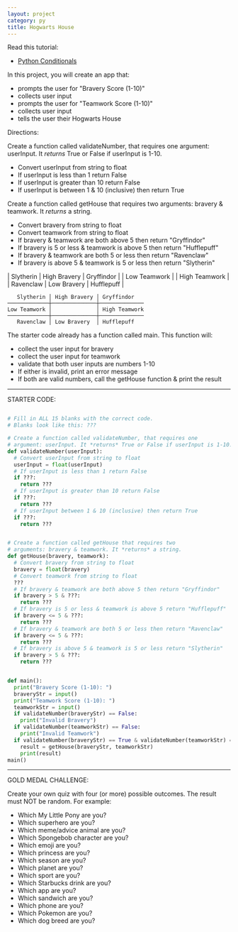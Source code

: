 ```yaml
---
layout: project
category: py
title: Hogwarts House
---
```

Read this tutorial:
- [Python Conditionals](https://www.w3schools.com/python/python_conditions.asp)

In this project, you will create an app that:
- prompts the user for "Bravery Score (1-10)"
- collects user input
- prompts the user for "Teamwork Score (1-10)"
- collects user input
- tells the user their Hogwarts House

Directions:

Create a function called validateNumber, that requires one argument: userInput. It *returns* True or False if userInput is 1-10.
- Convert userInput from string to float
- If userInput is less than 1 return False
- If userInput is greater than 10 return False
- If userInput is between 1 & 10 (inclusive) then return True

Create a function called getHouse that requires two arguments: bravery & teamwork. It *returns* a string.
- Convert bravery from string to float
- Convert teamwork from string to float
- If bravery & teamwork are both above 5 then return "Gryffindor"
- If bravery is 5 or less & teamwork is above 5 then return "Hufflepuff"
- If bravery & teamwork are both 5 or less then return "Ravenclaw"
- If bravery is above 5 & teamwork is 5 or less then return "Slytherin"

| Slytherin  | High Bravery | Gryffindor |
| Low Teamwork | | High Teamwork |
| Ravenclaw | Low Bravery | Hufflepuff |

```
   Slytherin │ High Bravery │ Gryffindor
─────────────┼──────────────┼──────────────
Low Teamwork │              │ High Teamwork
─────────────┼──────────────┼──────────────
   Ravenclaw │ Low Bravery  │ Hufflepuff
```

The starter code already has a function called main. This function will:
- collect the user input for bravery
- collect the user input for teamwork
- validate that both user inputs are numbers 1-10
- If either is invalid, print an error message
- If both are valid numbers, call the getHouse function & print the result

-------
STARTER CODE:
```python

# Fill in ALL 15 blanks with the correct code.
# Blanks look like this: ???

# Create a function called validateNumber, that requires one
# argument: userInput. It *returns* True or False if userInput is 1-10.
def validateNumber(userInput):
  # Convert userInput from string to float
  userInput = float(userInput)
  # If userInput is less than 1 return False
  if ???:
    return ???
  # If userInput is greater than 10 return False
  if ???:
    return ???
  # If userInput between 1 & 10 (inclusive) then return True
  if ???:
    return ???


# Create a function called getHouse that requires two
# arguments: bravery & teamwork. It *returns* a string.
def getHouse(bravery, teamwork):
  # Convert bravery from string to float
  bravery = float(bravery)
  # Convert teamwork from string to float
  ???
  # If bravery & teamwork are both above 5 then return "Gryffindor"
  if bravery > 5 & ???:
    return ???
  # If bravery is 5 or less & teamwork is above 5 return "Hufflepuff"
  if bravery <= 5 & ???:
    return ???
  # If bravery & teamwork are both 5 or less then return "Ravenclaw"
  if bravery <= 5 & ???:
    return ???
  # If bravery is above 5 & teamwork is 5 or less return "Slytherin"
  if bravery > 5 & ???:
    return ???


def main():
  print("Bravery Score (1-10): ")
  braveryStr = input()
  print("Teamwork Score (1-10): ")
  teamworkStr = input()
  if validateNumber(braveryStr) == False:
    print("Invalid Bravery")
  if validateNumber(teamworkStr) == False:
    print("Invalid Teamwork")
  if validateNumber(braveryStr) == True & validateNumber(teamworkStr) == True:
    result = getHouse(braveryStr, teamworkStr)
    print(result)
main()
```
-------

GOLD MEDAL CHALLENGE:

Create your own quiz with four (or more) possible outcomes. The result must NOT be random. For example:
- Which My Little Pony are you?
- Which superhero are you?
- Which meme/advice animal are you?
- Which Spongebob character are you?
- Which emoji are you?
- Which princess are you?
- Which season are you?
- Which planet are you?
- Which sport are you?
- Which Starbucks drink are you?
- Which app are you?
- Which sandwich are you?
- Which phone are you?
- Which Pokemon are you?
- Which dog breed are you?

